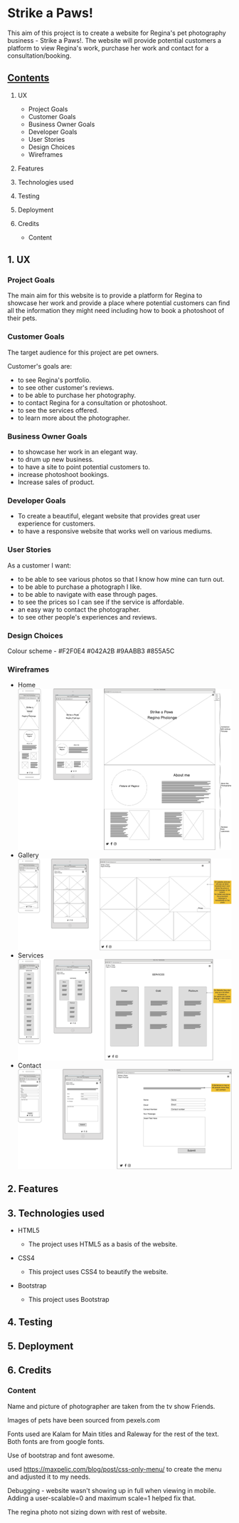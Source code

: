 # Strike a Paws!

This aim of this project is to create a website for Regina's pet photography business - Strike a Paws!. The website will provide potential customers a platform to view Regina's work, purchase her work and contact for a consultation/booking.

## <ins>Contents </ins>
1. UX
    * Project Goals
    * Customer Goals
    * Business Owner Goals
    * Developer Goals
    * User Stories
    * Design Choices
    * Wireframes
      
2. Features
3. Technologies used
4. Testing
5. Deployment
6. Credits
    * Content

## 1. UX

### Project Goals

The main aim for this website is to provide a platform for Regina to showcase her work and provide a place where potential customers can find all the information they might need including how to book a photoshoot of their pets.

### Customer Goals

The target audience for this project are pet owners.

Customer's goals are:

- to see Regina's portfolio.
- to see other customer's reviews.
- to be able to purchase her photography.
- to contact Regina for a consultation or photoshoot.
- to see the services offered.
- to learn more about the photographer.


### Business Owner Goals

- to showcase her work in an elegant way.
- to drum up new business.
- to have a site to point potential customers to.
- increase photoshoot bookings.
- Increase sales of product.

### Developer Goals

- To create a beautiful, elegant website that provides great user experience for customers.
- to have a responsive website that works well on various mediums.

### User Stories

As a customer I want:

- to be able to see various photos so that I know how mine can turn out.
- to be able to purchase a photograph I like.
- to be able to navigate with ease through pages.
- to see the prices so I can see if the service is affordable.
- an easy way to contact the photographer.
- to see other people's experiences and reviews.

### Design Choices

Colour scheme - #F2F0E4 
#042A2B
#9AABB3
#855A5C

### Wireframes

- Home
![alt text](./assets/wireframe/Home.png)
- Gallery
![alt text](./assets/wireframe/Gallery.png)
- Services
![alt text](./assets/wireframe/Services.png)
- Contact
![alt text](./assets/wireframe/Contact.png)


## 2. Features
## 3. Technologies used

- HTML5
    - The project uses HTML5 as a basis of the website.

- CSS4
    - This project uses CSS4 to beautify the website.

- Bootstrap
    - This project uses Bootstrap 
    
## 4. Testing
## 5. Deployment
## 6. Credits
 
### Content
Name and picture of photographer are taken from the tv show Friends.

Images of pets have been sourced from pexels.com

Fonts used are Kalam for Main titles and Raleway for the rest of the text. Both fonts are from google fonts.

Use of bootstrap and font awesome.

used https://maxpelic.com/blog/post/css-only-menu/ to create the menu and adjusted it to my needs.

Debugging - website wasn't showing up in full when viewing in mobile. Adding a user-scalable=0 and maximum scale=1 helped fix that.

The regina photo not sizing down with rest of website.
